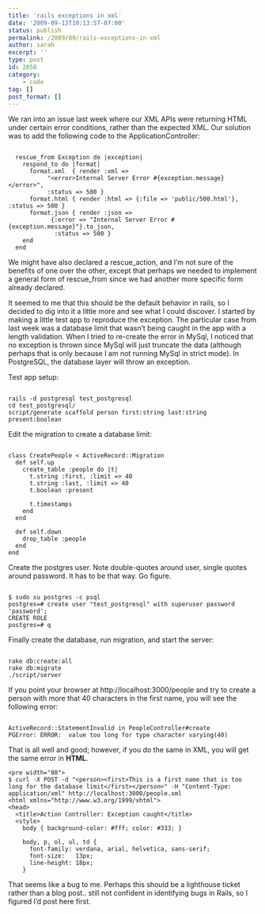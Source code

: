 ```yaml
---
title: 'rails exceptions in xml'
date: '2009-09-13T10:13:57-07:00'
status: publish
permalink: /2009/09/rails-exceptions-in-xml
author: sarah
excerpt: ''
type: post
id: 2058
category:
    - code
tag: []
post_format: []
---
```

We ran into an issue last week where our XML APIs were returning HTML under certain error conditions, rather than the expected XML. Our solution was to add the following code to the ApplicationController:

```

  rescue_from Exception do |exception|
    respond_to do |format|
      format.xml  { render :xml => 
           "<error>Internal Server Error #{exception.message}</error>", 
           :status => 500 }
      format.html { render :html => {:file => 'public/500.html'}, :status => 500 }
      format.json { render :json => 
            {:error => "Internal Server Error #{exception.message}"}.to_json, 
             :status => 500 }
    end
  end
```

We might have also declared a rescue\_action, and I’m not sure of the benefits of one over the other, except that perhaps we needed to implement a general form of rescue\_from since we had another more specific form already declared.

It seemed to me that this should be the default behavior in rails, so I decided to dig into it a little more and see what I could discover. I started by making a little test app to reproduce the exception. The particular case from last week was a database limit that wasn’t being caught in the app with a length validation. When I tried to re-create the error in MySql, I noticed that no exception is thrown since MySql will just truncate the data (although perhaps that is only because I am not running MySql in strict mode). In PostgreSQL, the database layer will throw an exception.

Test app setup:

```

rails -d postgresql test_postgresql
cd test_postgresql/
script/generate scaffold person first:string last:string present:boolean
```

Edit the migration to create a database limit:

```

class CreatePeople < ActiveRecord::Migration
  def self.up
    create_table :people do |t|
      t.string :first, :limit => 40
      t.string :last, :limit => 40
      t.boolean :present

      t.timestamps
    end
  end

  def self.down
    drop_table :people
  end
end
```

Create the postgres user. Note double-quotes around user, single quotes around password. It has to be that way. Go figure.

```

$ sudo su postgres -c psql
postgres=# create user "test_postgresql" with superuser password 'password';
CREATE ROLE
postgres=# q
```

Finally create the database, run migration, and start the server:

```
 
rake db:create:all
rake db:migrate
./script/server
```

If you point your browser at http://localhost:3000/people and try to create a person with more that 40 characters in the first name, you will see the following error:

```

ActiveRecord::StatementInvalid in PeopleController#create
PGError: ERROR:  value too long for type character varying(40)
```

That is all well and good; however, if you do the same in XML, you will get the same error in **HTML**.

```
<pre width="80">
$ curl -X POST -d "<person><first>This is a first name that is too long for the database limit</first></person>" -H "Content-Type: application/xml" http://localhost:3000/people.xml
<html xmlns="http://www.w3.org/1999/xhtml">
<head>
  <title>Action Controller: Exception caught</title>
  <style>
    body { background-color: #fff; color: #333; }

    body, p, ol, ul, td {
      font-family: verdana, arial, helvetica, sans-serif;
      font-size:   13px;
      line-height: 18px;
    }
```

That seems like a bug to me. Perhaps this should be a lighthouse ticket rather than a blog post.. still not confident in identifying bugs in Rails, so I figured I’d post here first.